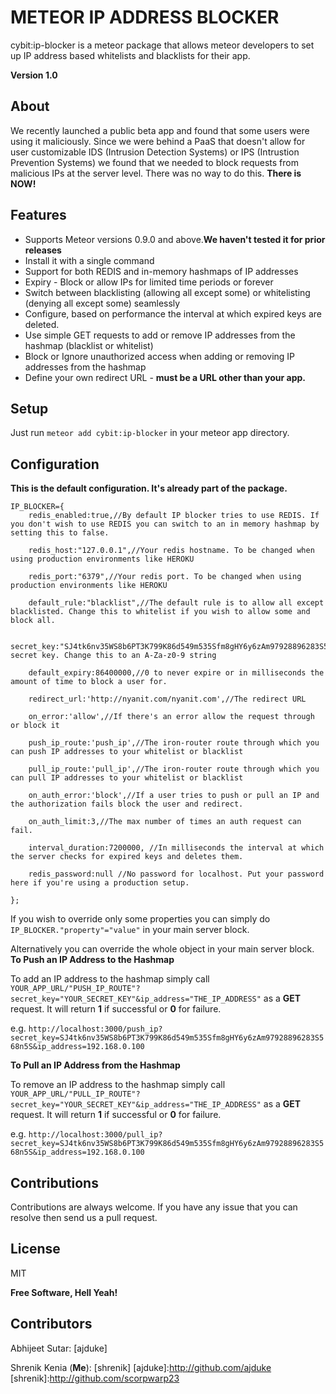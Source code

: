 METEOR IP ADDRESS BLOCKER
=========

cybit:ip-blocker is a meteor package that allows meteor developers to set up IP address based whitelists and blacklists for their app.

**Version 1.0**

About
------------
We recently launched a public beta app and found that some users were using it maliciously. Since we were behind a PaaS that doesn't allow for user customizable IDS (Intrusion Detection Systems) or IPS (Intrustion Prevention Systems) we found that we needed to block requests from malicious IPs at the server level. There was no way to do this. **There is NOW!**

Features
------------
  - Supports Meteor versions 0.9.0 and above.**We haven't tested it for prior releases**
  - Install it with a single command
  - Support for both REDIS and in-memory hashmaps of IP addresses
  - Expiry - Block or allow IPs for limited time periods or forever
  - Switch between blacklisting (allowing all except some) or whitelisting (denying all except some) seamlessly
  - Configure, based on performance the interval at which expired keys are deleted.
  - Use simple GET requests to add or remove IP addresses from the hashmap (blacklist or whitelist)
  - Block or Ignore unauthorized access when adding or removing IP addresses from the hashmap
  - Define your own redirect URL - **must be a URL other than your app.**

Setup
------------
Just run `meteor add cybit:ip-blocker` in your meteor app directory.

Configuration
------------
**This is the default configuration. It's already part of the package.**

```
IP_BLOCKER={
    redis_enabled:true,//By default IP blocker tries to use REDIS. If you don't wish to use REDIS you can switch to an in memory hashmap by setting this to false.
    
    redis_host:"127.0.0.1",//Your redis hostname. To be changed when using production environments like HEROKU
    
    redis_port:"6379",//Your redis port. To be changed when using production environments like HEROKU
    
    default_rule:"blacklist",//The default rule is to allow all except blacklisted. Change this to whitelist if you wish to allow some and block all.
    
    secret_key:"SJ4tk6nv35WS8b6PT3K799K86d549m535Sfm8gHY6y6zAm97928896283S568n5S",//The secret key. Change this to an A-Za-z0-9 string
    
    default_expiry:86400000,//0 to never expire or in milliseconds the amount of time to block a user for.
    
    redirect_url:'http://nyanit.com/nyanit.com',//The redirect URL
    
    on_error:'allow',//If there's an error allow the request through or block it
    
    push_ip_route:'push_ip',//The iron-router route through which you can push IP addresses to your whitelist or blacklist
    
    pull_ip_route:'pull_ip',//The iron-router route through which you can pull IP addresses to your whitelist or blacklist
    
    on_auth_error:'block',//If a user tries to push or pull an IP and the authorization fails block the user and redirect.
    
    on_auth_limit:3,//The max number of times an auth request can fail.
    
    interval_duration:7200000, //In milliseconds the interval at which the server checks for expired keys and deletes them.

    redis_password:null //No password for localhost. Put your password here if you're using a production setup.

};
```


If you wish to override only some properties you can simply do `IP_BLOCKER."property"="value"` in your main server block.

Alternatively you can override the whole object in your main server block.
**To Push an IP Address to the Hashmap**

To add an IP address to the hashmap simply call `YOUR_APP_URL/"PUSH_IP_ROUTE"?secret_key="YOUR_SECRET_KEY"&ip_address="THE_IP_ADDRESS"` as a **GET** request. It will return **1** if successful or **0** for failure.

e.g. `http://localhost:3000/push_ip?secret_key=SJ4tk6nv35WS8b6PT3K799K86d549m535Sfm8gHY6y6zAm97928896283S568n5S&ip_address=192.168.0.100`

**To Pull an IP Address from the Hashmap**

To remove an IP address to the hashmap simply call `YOUR_APP_URL/"PULL_IP_ROUTE"?secret_key="YOUR_SECRET_KEY"&ip_address="THE_IP_ADDRESS"` as a **GET** request. It will return **1** if successful or **0** for failure.

e.g. `http://localhost:3000/pull_ip?secret_key=SJ4tk6nv35WS8b6PT3K799K86d549m535Sfm8gHY6y6zAm97928896283S568n5S&ip_address=192.168.0.100`



Contributions
------------
Contributions are always welcome. If you have any issue that you can resolve then send us a pull request. 


License
------------

MIT

**Free Software, Hell Yeah!**

Contributors
------------
Abhijeet Sutar: [ajduke]

Shrenik Kenia (**Me**): [shrenik] 
[ajduke]:http://github.com/ajduke
[shrenik]:http://github.com/scorpwarp23
